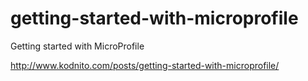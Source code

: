 # getting-started-with-microprofile
Getting started with MicroProfile

http://www.kodnito.com/posts/getting-started-with-microprofile/
